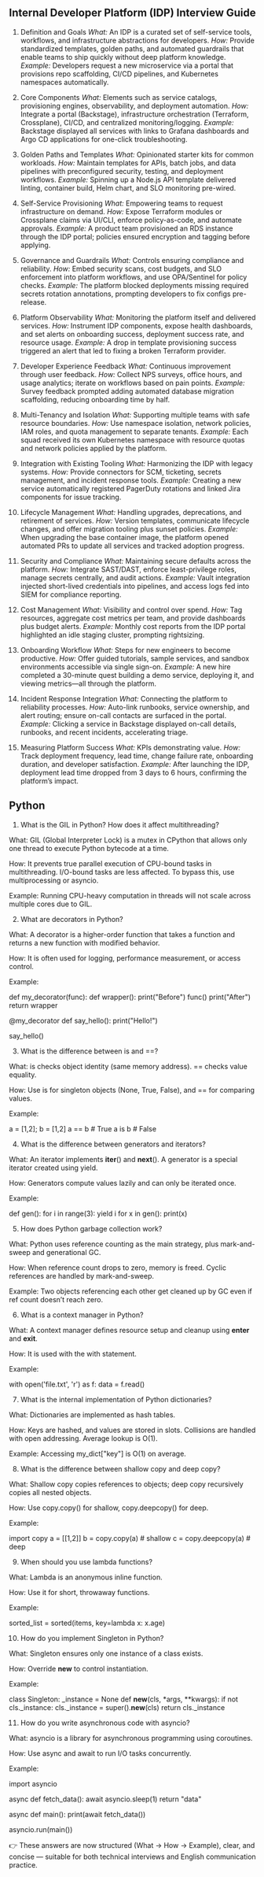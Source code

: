 ## Internal Developer Platform (IDP) Interview Guide

1. Definition and Goals
*What:* An IDP is a curated set of self-service tools, workflows, and infrastructure abstractions for developers.
*How:* Provide standardized templates, golden paths, and automated guardrails that enable teams to ship quickly without deep platform knowledge.
*Example:* Developers request a new microservice via a portal that provisions repo scaffolding, CI/CD pipelines, and Kubernetes namespaces automatically.

2. Core Components
*What:* Elements such as service catalogs, provisioning engines, observability, and deployment automation.
*How:* Integrate a portal (Backstage), infrastructure orchestration (Terraform, Crossplane), CI/CD, and centralized monitoring/logging.
*Example:* Backstage displayed all services with links to Grafana dashboards and Argo CD applications for one-click troubleshooting.

3. Golden Paths and Templates
*What:* Opinionated starter kits for common workloads.
*How:* Maintain templates for APIs, batch jobs, and data pipelines with preconfigured security, testing, and deployment workflows.
*Example:* Spinning up a Node.js API template delivered linting, container build, Helm chart, and SLO monitoring pre-wired.

4. Self-Service Provisioning
*What:* Empowering teams to request infrastructure on demand.
*How:* Expose Terraform modules or Crossplane claims via UI/CLI, enforce policy-as-code, and automate approvals.
*Example:* A product team provisioned an RDS instance through the IDP portal; policies ensured encryption and tagging before applying.

5. Governance and Guardrails
*What:* Controls ensuring compliance and reliability.
*How:* Embed security scans, cost budgets, and SLO enforcement into platform workflows, and use OPA/Sentinel for policy checks.
*Example:* The platform blocked deployments missing required secrets rotation annotations, prompting developers to fix configs pre-release.

6. Platform Observability
*What:* Monitoring the platform itself and delivered services.
*How:* Instrument IDP components, expose health dashboards, and set alerts on onboarding success, deployment success rate, and resource usage.
*Example:* A drop in template provisioning success triggered an alert that led to fixing a broken Terraform provider.

7. Developer Experience Feedback
*What:* Continuous improvement through user feedback.
*How:* Collect NPS surveys, office hours, and usage analytics; iterate on workflows based on pain points.
*Example:* Survey feedback prompted adding automated database migration scaffolding, reducing onboarding time by half.

8. Multi-Tenancy and Isolation
*What:* Supporting multiple teams with safe resource boundaries.
*How:* Use namespace isolation, network policies, IAM roles, and quota management to separate tenants.
*Example:* Each squad received its own Kubernetes namespace with resource quotas and network policies applied by the platform.

9. Integration with Existing Tooling
*What:* Harmonizing the IDP with legacy systems.
*How:* Provide connectors for SCM, ticketing, secrets management, and incident response tools.
*Example:* Creating a new service automatically registered PagerDuty rotations and linked Jira components for issue tracking.

10. Lifecycle Management
*What:* Handling upgrades, deprecations, and retirement of services.
*How:* Version templates, communicate lifecycle changes, and offer migration tooling plus sunset policies.
*Example:* When upgrading the base container image, the platform opened automated PRs to update all services and tracked adoption progress.

11. Security and Compliance
*What:* Maintaining secure defaults across the platform.
*How:* Integrate SAST/DAST, enforce least-privilege roles, manage secrets centrally, and audit actions.
*Example:* Vault integration injected short-lived credentials into pipelines, and access logs fed into SIEM for compliance reporting.

12. Cost Management
*What:* Visibility and control over spend.
*How:* Tag resources, aggregate cost metrics per team, and provide dashboards plus budget alerts.
*Example:* Monthly cost reports from the IDP portal highlighted an idle staging cluster, prompting rightsizing.

13. Onboarding Workflow
*What:* Steps for new engineers to become productive.
*How:* Offer guided tutorials, sample services, and sandbox environments accessible via single sign-on.
*Example:* A new hire completed a 30-minute quest building a demo service, deploying it, and viewing metrics—all through the platform.

14. Incident Response Integration
*What:* Connecting the platform to reliability processes.
*How:* Auto-link runbooks, service ownership, and alert routing; ensure on-call contacts are surfaced in the portal.
*Example:* Clicking a service in Backstage displayed on-call details, runbooks, and recent incidents, accelerating triage.

15. Measuring Platform Success
*What:* KPIs demonstrating value.
*How:* Track deployment frequency, lead time, change failure rate, onboarding duration, and developer satisfaction.
*Example:* After launching the IDP, deployment lead time dropped from 3 days to 6 hours, confirming the platform’s impact.

## Python

1. What is the GIL in Python? How does it affect multithreading?

What: GIL (Global Interpreter Lock) is a mutex in CPython that allows only one thread to execute Python bytecode at a time.

How: It prevents true parallel execution of CPU-bound tasks in multithreading. I/O-bound tasks are less affected. To bypass this, use multiprocessing or asyncio.

Example: Running CPU-heavy computation in threads will not scale across multiple cores due to GIL.

2. What are decorators in Python?

What: A decorator is a higher-order function that takes a function and returns a new function with modified behavior.

How: It is often used for logging, performance measurement, or access control.

Example:

def my_decorator(func):
    def wrapper():
        print("Before")
        func()
        print("After")
    return wrapper

@my_decorator
def say_hello():
    print("Hello!")

say_hello()

3. What is the difference between is and ==?

What: is checks object identity (same memory address). == checks value equality.

How: Use is for singleton objects (None, True, False), and == for comparing values.

Example:

a = [1,2]; b = [1,2]
a == b   # True
a is b   # False

4. What is the difference between generators and iterators?

What: An iterator implements __iter__() and __next__(). A generator is a special iterator created using yield.

How: Generators compute values lazily and can only be iterated once.

Example:

def gen():
    for i in range(3):
        yield i
for x in gen():
    print(x)

5. How does Python garbage collection work?

What: Python uses reference counting as the main strategy, plus mark-and-sweep and generational GC.

How: When reference count drops to zero, memory is freed. Cyclic references are handled by mark-and-sweep.

Example: Two objects referencing each other get cleaned up by GC even if ref count doesn’t reach zero.

6. What is a context manager in Python?

What: A context manager defines resource setup and cleanup using __enter__ and __exit__.

How: It is used with the with statement.

Example:

with open('file.txt', 'r') as f:
    data = f.read()

7. What is the internal implementation of Python dictionaries?

What: Dictionaries are implemented as hash tables.

How: Keys are hashed, and values are stored in slots. Collisions are handled with open addressing. Average lookup is O(1).

Example: Accessing my_dict["key"] is O(1) on average.

8. What is the difference between shallow copy and deep copy?

What: Shallow copy copies references to objects; deep copy recursively copies all nested objects.

How: Use copy.copy() for shallow, copy.deepcopy() for deep.

Example:

import copy
a = [[1,2]]
b = copy.copy(a)   # shallow
c = copy.deepcopy(a) # deep

9. When should you use lambda functions?

What: Lambda is an anonymous inline function.

How: Use it for short, throwaway functions.

Example:

sorted_list = sorted(items, key=lambda x: x.age)

10. How do you implement Singleton in Python?

What: Singleton ensures only one instance of a class exists.

How: Override __new__ to control instantiation.

Example:

class Singleton:
    _instance = None
    def __new__(cls, *args, **kwargs):
        if not cls._instance:
            cls._instance = super().__new__(cls)
        return cls._instance

11. How do you write asynchronous code with asyncio?

What: asyncio is a library for asynchronous programming using coroutines.

How: Use async and await to run I/O tasks concurrently.

Example:

import asyncio

async def fetch_data():
    await asyncio.sleep(1)
    return "data"

async def main():
    print(await fetch_data())

asyncio.run(main())


👉 These answers are now structured (What → How → Example), clear, and concise — suitable for both technical interviews and English communication practice.